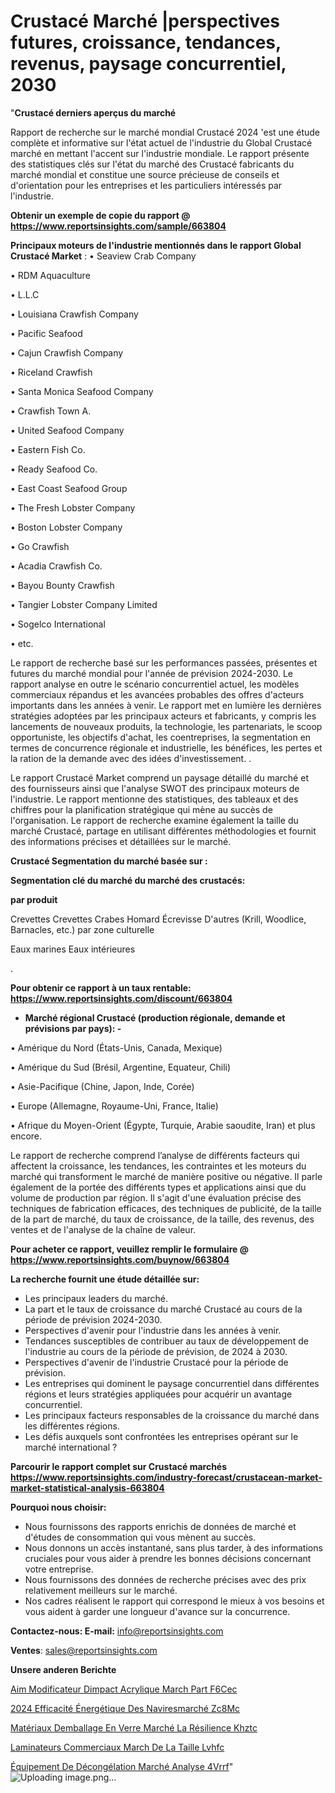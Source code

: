 # Crustacé Marché |perspectives futures, croissance, tendances, revenus, paysage concurrentiel, 2030

"<strong>Crustacé derniers aperçus du marché</strong>

Rapport de recherche sur le marché mondial Crustacé 2024 'est une étude complète et informative sur l'état actuel de l'industrie du Global Crustacé marché en mettant l'accent sur l'industrie mondiale. Le rapport présente des statistiques clés sur l'état du marché des Crustacé fabricants du marché mondial et constitue une source précieuse de conseils et d'orientation pour les entreprises et les particuliers intéressés par l'industrie.

<strong>Obtenir un exemple de copie du rapport @ <a href=https://www.reportsinsights.com/sample/663804>https://www.reportsinsights.com/sample/663804</a></strong>

<strong>Principaux moteurs de l'industrie mentionnés dans le rapport Global Crustacé Market</strong> :
• Seaview Crab Company

• RDM Aquaculture

• L.L.C

• Louisiana Crawfish Company

• Pacific Seafood

• Cajun Crawfish Company

• Riceland Crawfish

• Santa Monica Seafood Company

• Crawfish Town A.

• United Seafood Company

• Eastern Fish Co.

• Ready Seafood Co.

• East Coast Seafood Group

• The Fresh Lobster Company

• Boston Lobster Company

• Go Crawfish

• Acadia Crawfish Co.

• Bayou Bounty Crawfish

• Tangier Lobster Company Limited

• Sogelco International

• etc.

Le rapport de recherche basé sur les performances passées, présentes et futures du marché mondial pour l'année de prévision 2024-2030. Le rapport analyse en outre le scénario concurrentiel actuel, les modèles commerciaux répandus et les avancées probables des offres d'acteurs importants dans les années à venir. Le rapport met en lumière les dernières stratégies adoptées par les principaux acteurs et fabricants, y compris les lancements de nouveaux produits, la technologie, les partenariats, le scoop opportuniste, les objectifs d'achat, les coentreprises, la segmentation en termes de concurrence régionale et industrielle, les bénéfices, les pertes et la ration de la demande avec des idées d'investissement. .

Le rapport Crustacé Market comprend un paysage détaillé du marché et des fournisseurs ainsi que l'analyse SWOT des principaux moteurs de l'industrie. Le rapport mentionne des statistiques, des tableaux et des chiffres pour la planification stratégique qui mène au succès de l'organisation. Le rapport de recherche examine également la taille du marché Crustacé, partage en utilisant différentes méthodologies et fournit des informations précises et détaillées sur le marché.

<strong>Crustacé Segmentation du marché basée sur :</strong>

<strong> Segmentation clé du marché du marché des crustacés: </strong>

<strong> par produit </strong>

Crevettes
Crevettes
Crabes
Homard
Écrevisse
D'autres (Krill, Woodlice, Barnacles, etc.)
par zone culturelle

Eaux marines
Eaux intérieures

.

<strong>Pour obtenir ce rapport à un taux rentable: <a href=https://www.reportsinsights.com/discount/663804>https://www.reportsinsights.com/discount/663804</a></strong>
<ul>
  <li><strong>Marché régional Crustacé (production régionale, demande et prévisions par pays): -</strong></li>
</ul>
• Amérique du Nord (États-Unis, Canada, Mexique)

• Amérique du Sud (Brésil, Argentine, Equateur, Chili)

• Asie-Pacifique (Chine, Japon, Inde, Corée)

• Europe (Allemagne, Royaume-Uni, France, Italie)

• Afrique du Moyen-Orient (Égypte, Turquie, Arabie saoudite, Iran) et plus encore.

Le rapport de recherche comprend l’analyse de différents facteurs qui affectent la croissance, les tendances, les contraintes et les moteurs du marché qui transforment le marché de manière positive ou négative. Il parle également de la portée des différents types et applications ainsi que du volume de production par région. Il s'agit d'une évaluation précise des techniques de fabrication efficaces, des techniques de publicité, de la taille de la part de marché, du taux de croissance, de la taille, des revenus, des ventes et de l'analyse de la chaîne de valeur.

<strong>Pour acheter ce rapport, veuillez remplir le formulaire @   <a href=https://www.reportsinsights.com/buynow/663804>https://www.reportsinsights.com/buynow/663804</a></strong>

<strong>La recherche fournit une étude détaillée sur:</strong>
<ul>
  <li>Les principaux leaders du marché.</li>
  <li>La part et le taux de croissance du marché Crustacé au cours de la période de prévision 2024-2030.</li>
  <li>Perspectives d'avenir pour l'industrie dans les années à venir.</li>
  <li>Tendances susceptibles de contribuer au taux de développement de l'industrie au cours de la période de prévision, de 2024 à 2030.</li>
  <li>Perspectives d'avenir de l'industrie Crustacé pour la période de prévision.</li>
  <li>Les entreprises qui dominent le paysage concurrentiel dans différentes régions et leurs stratégies appliquées pour acquérir un avantage concurrentiel.</li>
  <li>Les principaux facteurs responsables de la croissance du marché dans les différentes régions.</li>
  <li>Les défis auxquels sont confrontées les entreprises opérant sur le marché international ?</li>
</ul>

<strong>Parcourir le rapport complet sur Crustacé marchés <a href=https://www.reportsinsights.com/industry-forecast/crustacean-market-market-statistical-analysis-663804>https://www.reportsinsights.com/industry-forecast/crustacean-market-market-statistical-analysis-663804</a></strong>

<strong>Pourquoi nous choisir:</strong>
<ul>
  <li>Nous fournissons des rapports enrichis de données de marché et d'études de consommation qui vous mènent au succès.</li>
  <li>Nous donnons un accès instantané, sans plus tarder, à des informations cruciales pour vous aider à prendre les bonnes décisions concernant votre entreprise.</li>
  <li>Nous fournissons des données de recherche précises avec des prix relativement meilleurs sur le marché.</li>
  <li>Nos cadres réalisent le rapport qui correspond le mieux à vos besoins et vous aident à garder une longueur d'avance sur la concurrence.</li>
</ul>
<strong>Contactez-nous:
</strong><strong>E-mail:</strong> <a href=mailto:info@reportsinsights.com>info@reportsinsights.com</a>

<strong>Ventes</strong>: <a href=mailto:sales@reportsinsights.com>sales@reportsinsights.com</a>

<strong>Unsere anderen Berichte</strong>

<a href=https://www.linkedin.com/pulse/aim-modificateur-dimpact-acrylique-march%C3%A9-part-f6cec/>Aim Modificateur Dimpact Acrylique March Part F6Cec</a>

<a href=https://www.linkedin.com/pulse/2024-efficacité-énergétique-des-naviresmarché-zc8mc/>2024 Efficacité Énergétique Des Naviresmarché Zc8Mc</a>

<a href=https://www.linkedin.com/pulse/matériaux-demballage-en-verre-marché-la-résilience-khztc/>Matériaux Demballage En Verre Marché La Résilience Khztc</a>

<a href=https://www.linkedin.com/pulse/laminateurs-commerciaux-march%C3%A9-de-la-taille-lvhfc/>Laminateurs Commerciaux March De La Taille Lvhfc</a>

<a href=https://www.linkedin.com/pulse/équipement-de-décongélation-marché-analyse-4vrrf/>Équipement De Décongélation Marché Analyse 4Vrrf</a>"
![Uploading image.png…]()
